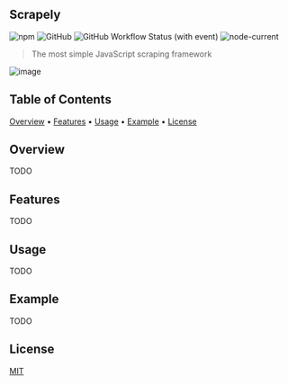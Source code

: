 ## Scrapely

![npm](https://img.shields.io/npm/v/scrapely) ![GitHub](https://img.shields.io/github/license/kborisov00/scrapely) ![GitHub Workflow Status (with event)](https://img.shields.io/github/actions/workflow/status/kborisov00/scrapely/test.yml) ![node-current](https://img.shields.io/node/v/scrapely)


> The most simple JavaScript scraping framework

![image](https://github.com/genkoph/scrapely/assets/53948066/47599601-e4c6-4c5c-ad4a-32c5540e4511)

## Table of Contents

<div>
  <a href="#overview">Overview</a> • <a href="#features">Features</a> • <a href="#usage">Usage</a> • <a href="#example">Example</a> • <a href="#license">License</a>
</div>

## Overview

TODO

## Features

TODO

## Usage

TODO

## Example

TODO

## License

[MIT](https://github.com/kborisov00/scrapely/blob/master/LICENSE)
